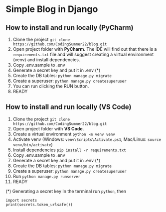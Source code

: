 # Simple Blog in Django

## How to install and run locally (PyCharm)
1. Clone the project ```git clone https://github.com/CodingSummer22/blog.git```
2. Open project folder with **PyCharm**. The IDE will find out that there is a ```requirements.txt```
file and will suggest creating a virtual environment (venv) and install dependencies.
3. Copy .env.sample to .env 
4. Generate a secret key and put it in .env (*)
5. Create the DB tables: ```python manage.py migrate```
6. Create a superuser: ```python manage.py createsuperuser```
7. You can run clicking the RUN button.
8. READY

## How to install and run locally (VS Code)
1. Clone the project ```git clone https://github.com/CodingSummer22/blog.git```
2. Open project folder with **VS Code**. 
3. Create a virtual environment ```python -m venv venv```
4. Activate venv (Windows: ```venv\Scripts\Activate.ps1```, Mac/Linux: ```source venv/bin/activate```)
5. Install dependencies ```pip install -r requirements.txt```
6. Copy .env.sample to .env 
7. Generate a secret key and put it in .env (*)
8. Create the DB tables: ```python manage.py migrate```
9. Create a superuser: ```python manage.py createsuperuser```
10. Run ```python manage.py runserver```
11. READY

(*) Generating a secret key
In the terminal run ```python```, then 
```
import secrets
print(secrets.token_urlsafe())
```
